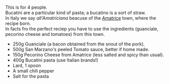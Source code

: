 This is for 4 people.  
Bucatini are a particular kind of pasta; a bucatino is a sort of straw.  
In Italy we say *all'Amatriciana* beacuse of the [Amatrice](http://en.wikipedia.org/wiki/Amatrice) town, where the recipe born.  
In facts fro the perfect reciep you have to use the ingredients (guanciale, pecorino cheese and tomatoes) from this town.

* 250g Guanciale (a bacon obtained from the snout of the pork).
* 500g San Marzano's peeled Tomato sauce, better if home made.
* 150g Pecorino Cheese from Amatrice (less salted and spicy than usual).
* 400g Bucatini pasta (use Italian brands!)
* Lard, 1 spoon
* A small chili pepper
* Salt for the pasta